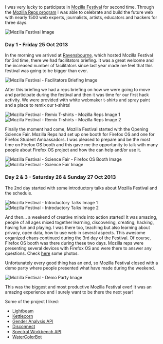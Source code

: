 <!-- 
.. title: Mozilla Festival 2013
.. slug: mozilla-festival-2013
.. date: 11/13/2013 12:33:07 PM UTC+03:00
.. tags: Mozilla, mozfest, mozilla festval, foss
.. link: 
.. description: Mozilla Festival 2013
.. type: text
-->

I was very lucky to participate in [Mozilla Festival](http://mozillafestival.org/) for second time. Through the [Mozilla Reps program](https://reps.mozilla.org) I was able to celebrate and build the future web with nearly 1500 web experts, journalists, artists, educators and hackers for three days.

![Mozilla Festival Image](/galleries/Mozilla%20Festival%202013/mozfest.jpg)

<!-- TEASER_END -->

### Day 1 - Friday 25 Oct 2013

In the morning we arrived at [Ravensbourne](https://en.wikipedia.org/wiki/Ravensbourne_%28college%29), which hosted Mozilla Festival for 3rd time, there we had facilitators briefing. It was a great welcome and the increased number of facilitators since last year made me feel that this festival was going to be bigger than ever.

![Mozilla Festival - Facilitators Briefing Image](/galleries/Mozilla%20Festival%202013/panoramic-briefing.jpg)

After this briefing we had a reps briefing on how we were going to move and participate during the festival and then it was time for our first hack activity. We were provided with white webmaker t-shirts and spray paint and a place to remix our t-shirts!

![Mozilla Festival - Remix T-shirts - Mozilla Reps Image 1](/galleries/Mozilla%20Festival%202013/remix-t-shirts-1.jpg) ![Mozilla Festival - Remix T-shirts - Mozilla Reps Image 2](/galleries/Mozilla%20Festival%202013/remix-t-shirts-2.jpg)

Finally the moment had come, Mozilla Festival started with the Opening Science Fair. Mozilla Reps had set up one booth for Firefox OS and one for Firefox Student Ambassadors. I was pleased to prepare and be the most time on Firefox OS booth and this gave me the opportunity to talk with many people about Firefox OS project and how the can help and/or use it.

![Mozilla Festival - Science Fair - Firefox OS Booth Image](/galleries/Mozilla%20Festival%202013/firefox-os-booth.jpg) ![Mozilla Festival - Science Fair Image](/galleries/Mozilla%20Festival%202013/science-fair.jpg)

### Day 2 & 3 - Saturday 26 & Sunday 27 Oct 2013

The 2nd day started with some introductory talks about Mozilla Festival and the schedule.

![Mozilla Festival - Introductory Talks Image 1](/galleries/Mozilla%20Festival%202013/intro-talks-1.jpg) ![Mozilla Festival - Introductory Talks Image 2](/galleries/Mozilla%20Festival%202013/intro-talks-2.jpg)

And then... a weekend of creative minds into action started! It was amazing, people of all ages mixed together learning, discovering, creating, hacking, having fun and playing. I was there too, teaching but also learning about privacy, open data, how to use web in several aspects. This awesome organized chaos continued during the 3rd day of the Festival. Of course, Firefox OS booth was there during these two days. Mozilla reps were presenting several devices with Firefox OS and were there to answer any questions. Check [here](https://www.flickr.com/search?sort=relevance&text=mozfest%202013) some photos.

Unfortunately every good thing has an end, so Mozilla Festival closed with a demo party where people presented what have made during the weekend.

![Mozilla Festival - Demo Party Image](/galleries/Mozilla%20Festival%202013/demo-party.jpg)

This was the biggest and most productive Mozilla Festival ever! It was an amazing experience and I surely want to be there the next year!

Some of the project I liked:

* [Lightbeam](https://www.mozilla.org/en-US/lightbeam/)
* [Kettlecorn](http://kettlecorn-edit.innovation-series.com/)
* [Gender Analysis API](https://github.com/opengendertracking)
* [Disconnect](https://disconnect.me/)
* [Spectral Workbench API](http://spectralworkbench.org/) 
* [WaterColorBot](http://watercolorbot.com/)
